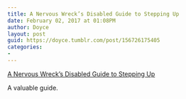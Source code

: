 ```yaml
---
title: A Nervous Wreck’s Disabled Guide to Stepping Up
date: February 02, 2017 at 01:08PM
author: Doyce
layout: post
guid: https://doyce.tumblr.com/post/156726175405
categories:
- 
--- 
```


<a href="https://medium.com/@mahdialynn/a-nervous-wrecks-disabled-guide-to-stepping-up-a6bdc95553b0#.qayygv8r8">A Nervous Wreck’s Disabled Guide to Stepping Up</a> 

<p>A valuable guide.</p> 
